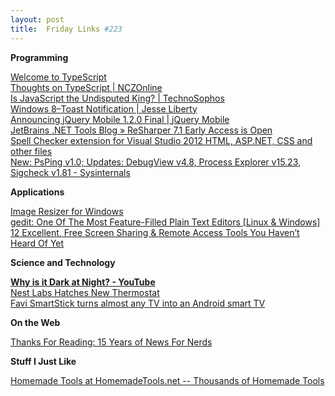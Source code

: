 ```yaml
---
layout: post
title:  Friday Links #223
---
```

**Programming**

[Welcome to TypeScript](http://www.typescriptlang.org/)   
[Thoughts on TypeScript | NCZOnline](http://www.nczonline.net/blog/2012/10/04/thoughts-on-typescript/)   
[Is JavaScript the Undisputed King? | TechnoSophos](http://technosophos.com/node/316#.UGYpvsDStIg.twitter)   
[Windows 8–Toast Notification | Jesse Liberty](http://jesseliberty.com/2012/10/01/windows-8toast-notification/)   
[Announcing jQuery Mobile 1.2.0 Final | jQuery Mobile](http://jquerymobile.com/blog/2012/10/02/announcing-jquery-mobile-1-2-0-final/)   
[JetBrains .NET Tools Blog » ReSharper 7.1 Early Access is Open](http://blogs.jetbrains.com/dotnet/2012/09/resharper-71-early-access-is-open/)   
[Spell Checker extension for Visual Studio 2012 HTML, ASP.NET, CSS and other files](http://blogs.msdn.com/b/webdev/archive/2012/10/04/spell-checker-extension-for-visual-studio-2012-html-asp-net-css-and-other-files.aspx)   
[New: PsPing v1.0; Updates: DebugView v4.8, Process Explorer v15.23, Sigcheck v1.81 - Sysinternals](http://blogs.technet.com/b/sysinternals/archive/2012/10/03/new-psping-v1-0-updates-debugview-v4-8-process-explorer-v15-23-sigcheck-v1-81.aspx)

**Applications**

[Image Resizer for Windows](http://imageresizer.codeplex.com/)   
[gedit: One Of The Most Feature-Filled Plain Text Editors [Linux & Windows]](http://www.makeuseof.com/tag/gedit-featurefilled-plain-text-editors-linux-windows/)   
[12 Excellent, Free Screen Sharing & Remote Access Tools You Haven’t Heard Of Yet](http://www.makeuseof.com/tag/12-excellent-free-screen-sharing-and-remote-access-tools-you-havent-heard-of-yet/)

**Science and Technology**

[**Why is it Dark at Night? - YouTube**](http://www.youtube.com/watch?v=gxJ4M7tyLRE&list=ECED25F943F8D6081C&index=1&feature=plcp)   
[Nest Labs Hatches New Thermostat](http://allthingsd.com/20121002/nest-labs-nudges-new-thermostat-out-of-the-nest/)   
[Favi SmartStick turns almost any TV into an Android smart TV](http://news.consumerreports.org/electronics/2012/10/favi-smartstick-turns-almost-any-tv-into-an-android-smart-tv.html?EXTKEY=I72RSE0)

**On the Web**

[Thanks For Reading: 15 Years of News For Nerds](http://meta.slashdot.org/story/12/10/01/0631219/thanks-for-reading-15-years-of-news-for-nerds)

**Stuff I Just Like**

[Homemade Tools at HomemadeTools.net -- Thousands of Homemade Tools](http://www.homemadetools.net/)
